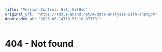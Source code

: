 ```yaml
---
title: "Version Control: Git, GitHub"
original_url: "https://tds.s-anand.net/#/data-analysis-with-chatgpt"
downloaded_at: "2025-06-14T13:51:10.873781"
---
```


404 - Not found
===============